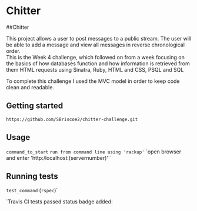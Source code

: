 # Chitter

##Chitter

This project allows a user to post messages to a public stream.  The user will be able to add a message and view all messages in reverse chronological order.  
This is the Week 4 challenge, which followed on from a week focusing on the basics of how databases function and how information is retrieved from them HTML requests using Sinatra, Ruby, HTML and CSS, PSQL and SQL

To complete this challenge I used the MVC model in order to keep code clean and readable.


## Getting started

`https://github.com/SBriscoe2/chitter-challenge.git`

## Usage

`command_to_start`
`run from command line using 'rackup'`
`open browser and enter 'http:/localhost:(servernumber)'``

## Running tests

`test_command` (`rspec`)`

`Travis CI tests passed status badge added:
